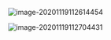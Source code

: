![image-20201119112614454](C:\Users\Administrator\AppData\Roaming\Typora\typora-user-images\image-20201119112614454.png)

![image-20201119112704431](C:\Users\Administrator\AppData\Roaming\Typora\typora-user-images\image-20201119112704431.png)